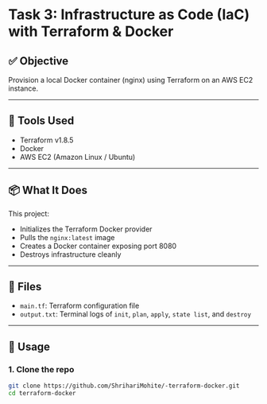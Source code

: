 # Task 3: Infrastructure as Code (IaC) with Terraform & Docker

## ✅ Objective
Provision a local Docker container (nginx) using Terraform on an AWS EC2 instance.

---

## 🔧 Tools Used
- Terraform v1.8.5
- Docker
- AWS EC2 (Amazon Linux / Ubuntu)

---

## 📦 What It Does
This project:
- Initializes the Terraform Docker provider
- Pulls the `nginx:latest` image
- Creates a Docker container exposing port 8080
- Destroys infrastructure cleanly

---

## 📁 Files
- `main.tf`: Terraform configuration file
- `output.txt`: Terminal logs of `init`, `plan`, `apply`, `state list`, and `destroy`

---

## 🚀 Usage

### 1. Clone the repo
```bash
git clone https://github.com/ShrihariMohite/-terraform-docker.git
cd terraform-docker
